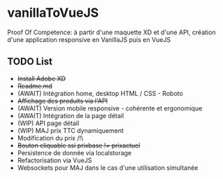 # vanillaToVueJS

Proof Of Competence: à partir d'une maquette XD et d'une API, création d'une application responsive en VanillaJS puis en VueJS

## TODO List

* ~~Install Adobe XD~~
* ~~Readme.md~~
* (AWAIT) Intégration home, desktop HTML / CSS - Roboto
* ~~Affichage des produits via l'API~~
* (AWAIT) Version mobile responsive - cohérente et ergonomique 
* (AWAIT) Intégration de la page détail
* (WIP) API page détail
* (WIP) MAJ prix TTC dynamiquement
* Modification du prix /!\
* ~~Bouton cliquable ssi prixbase != prixactuel~~
* Persistence de donnée via localstorage
* Refactorisation via VueJS
* Websockets pour MAJ dans le cas d'une utilisation simultanée